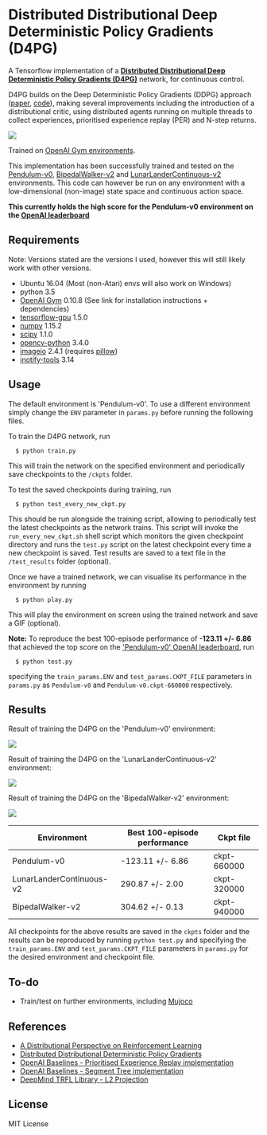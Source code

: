 # Distributed Distributional Deep Deterministic Policy Gradients (D4PG)
A Tensorflow implementation of a [**Distributed Distributional Deep Deterministic Policy Gradients (D4PG)**](https://arxiv.org/abs/1804.08617) network, for continuous control.

D4PG builds on the Deep Deterministic Policy Gradients (DDPG) approach ([paper](https://arxiv.org/pdf/1509.02971.pdf), [code](https://github.com/msinto93/DDPG)), making several improvements including the introduction of a distributional critic, using distributed agents running on multiple threads to collect experiences, prioritised experience replay (PER) and N-step returns.

![](http://wwdabney.gitlab.io/img/distributional_bellman.png)

Trained on [OpenAI Gym environments](https://gym.openai.com/envs).

This implementation has been successfully trained and tested on the [Pendulum-v0](https://gym.openai.com/envs/Pendulum-v0/), [BipedalWalker-v2](https://gym.openai.com/envs/BipedalWalker-v2/) and [LunarLanderContinuous-v2](https://gym.openai.com/envs/LunarLanderContinuous-v2/) environments. This code can however be run on any environment with a low-dimensional (non-image) state space and continuous action space.

**This currently holds the high score for the Pendulum-v0 environment on the [OpenAI leaderboard](https://github.com/openai/gym/wiki/Leaderboard#pendulum-v0)**

## Requirements
Note: Versions stated are the versions I used, however this will still likely work with other versions.

- Ubuntu 16.04 (Most (non-Atari) envs will also work on Windows)
- python 3.5
- [OpenAI Gym](https://github.com/openai/gym) 0.10.8 (See link for installation instructions + dependencies)
- [tensorflow-gpu](https://www.tensorflow.org/) 1.5.0
- [numpy](http://www.numpy.org/) 1.15.2
- [scipy](http://www.scipy.org/install.html) 1.1.0
- [opencv-python](http://opencv.org/) 3.4.0
- [imageio](http://imageio.github.io/) 2.4.1 (requires [pillow](https://python-pillow.org/))
- [inotify-tools](https://github.com/rvoicilas/inotify-tools/wiki) 3.14

## Usage
The default environment is 'Pendulum-v0'. To use a different environment simply change the `ENV` parameter in `params.py` before running the following files.

To train the D4PG network, run
```
  $ python train.py
```
This will train the network on the specified environment and periodically save checkpoints to the `/ckpts` folder.

To test the saved checkpoints during training, run
```
  $ python test_every_new_ckpt.py
```
This should be run alongside the training script, allowing to periodically test the latest checkpoints as the network trains. This script will invoke the `run_every_new_ckpt.sh` shell script which monitors the given checkpoint directory and runs the `test.py` script on the latest checkpoint every time a new checkpoint is saved. Test results are saved to a text file in the `/test_results` folder (optional).

Once we have a trained network, we can visualise its performance in the environment by running
```
  $ python play.py
```
This will play the environment on screen using the trained network and save a GIF (optional).

**Note:** To reproduce the best 100-episode performance of **-123.11 +/- 6.86** that achieved the top score on the ['Pendulum-v0' OpenAI leaderboard](https://github.com/openai/gym/wiki/Leaderboard#pendulum-v0), run
```
  $ python test.py
```
specifying the `train_params.ENV` and `test_params.CKPT_FILE` parameters in `params.py` as `Pendulum-v0` and `Pendulum-v0.ckpt-660000` respectively.

## Results
Result of training the D4PG on the 'Pendulum-v0' environment:

![](/video/Pendulum-v0.gif)

Result of training the D4PG on the 'LunarLanderContinuous-v2' environment:

![](/video/LunarLanderContinuous-v2.gif)

Result of training the D4PG on the 'BipedalWalker-v2' environment:

![](/video/BipedalWalker-v2.gif)

| **Environment**           | **Best 100-episode performance** | **Ckpt file** |
|---------------------------|----------------------------------|---------------|
| Pendulum-v0               |  -123.11 +/- 6.86                | ckpt-660000   |
| LunarLanderContinuous-v2  |   290.87 +/- 2.00                | ckpt-320000   |
| BipedalWalker-v2          |   304.62 +/- 0.13                | ckpt-940000   |

All checkpoints for the above results are saved in the `ckpts` folder and the results can be reproduced by running `python test.py` and specifying the `train_params.ENV` and `test_params.CKPT_FILE` parameters in `params.py` for the desired environment and checkpoint file.

## To-do
- Train/test on further environments, including [Mujoco](http://www.mujoco.org/)

## References
- [A Distributional Perspective on Reinforcement Learning](http://wwdabney.gitlab.io/publication/distributional-perspective/)
- [Distributed Distributional Deterministic Policy Gradients](https://arxiv.org/abs/1804.08617)
- [OpenAI Baselines - Prioritised Experience Replay implementation](https://github.com/openai/baselines/blob/master/baselines/deepq/replay_buffer.py)
- [OpenAI Baselines - Segment Tree implementation](https://github.com/openai/baselines/blob/master/baselines/common/segment_tree.py)
- [DeepMind TRFL Library - L2 Projection](https://github.com/deepmind/trfl/blob/master/trfl/dist_value_ops.py)
## License
MIT License
